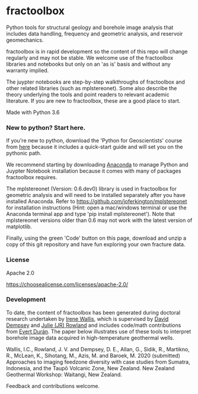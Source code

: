 # fractoolbox
Python tools for structural geology and borehole image analysis that includes data handling, frequency and geometric analysis, and reservoir geomechanics.  

fractoolbox is in rapid development so the content of this repo will change regularly and may not be stable. We welcome use of the fractoolbox libraries and notebooks but only on an 'as is' basis and without any warranty implied. 

The juypter notebooks are step-by-step walkthroughs of fractoolbox and other related libraries (such as mplstereonet). Some also describe the theory underlying the tools and point readers to relevant academic literature. If you are new to fractoolbox, these are a good place to start.

Made with Python 3.6

### New to python? Start here.

If you're new to python, download the 'Python for Geoscientists' course from [here](https://github.com/ddempsey/python_for_geoscientists) because it includes a quick-start guide and will set you on the pythonic path.  

We recommend starting by downloading [Anaconda](https://www.anaconda.com/) to manage Python and Juypter Notebook installation because it comes with many of packages fractoolbox requires.  

The mplstereonet (Version: 0.6.dev0) library is used in fractoolbox for geometric analysis and will need to be installed separately after you have installed Anaconda. Refer to https://github.com/joferkington/mplstereonet for installation instructions (Hint: open a mac/windows terminal or use the Anaconda terminal app and type 'pip install mplstereonet'). Note that mplstereonet versions older than 0.6 may not work with the latest version of matplotlib.

Finally, using the green 'Code' button on this page, download and unzip a copy of this git repository and have fun exploring your own fracture data. 

### License

Apache 2.0 

https://choosealicense.com/licenses/apache-2.0/

### Development

To date, the content of fractoolbox has been generated during doctoral research undertaken by [Irene Wallis](https://www.cubicearth.nz/), which is supervised by [David Dempsey](https://sites.google.com/view/dempsey-research-group/home) and [Julie (JR) Rowland](http://www.science.auckland.ac.nz/people/profile/j-rowland)  and includes code/math contributions from [Evert Durán](https://unidirectory.auckland.ac.nz/profile/e-quintero). The paper below illustrates use of these tools to interpret borehole image data acquired in high-temperature geothermal wells. 

Wallis, I.C., Rowland, J. V. and Dempsey, D. E., Allan, G., Sidik, R., Martikno, R., McLean, K., Sihotang, M., Azis, M. and Baroek, M. 2020 (submitted) Approaches to imaging feedzone diversity with case studies from Sumatra, Indonesia, and the Taupō Volcanic Zone, New Zealand. New Zealand Geothermal Workshop: Waitangi, New Zealand.


Feedback and contributions welcome.